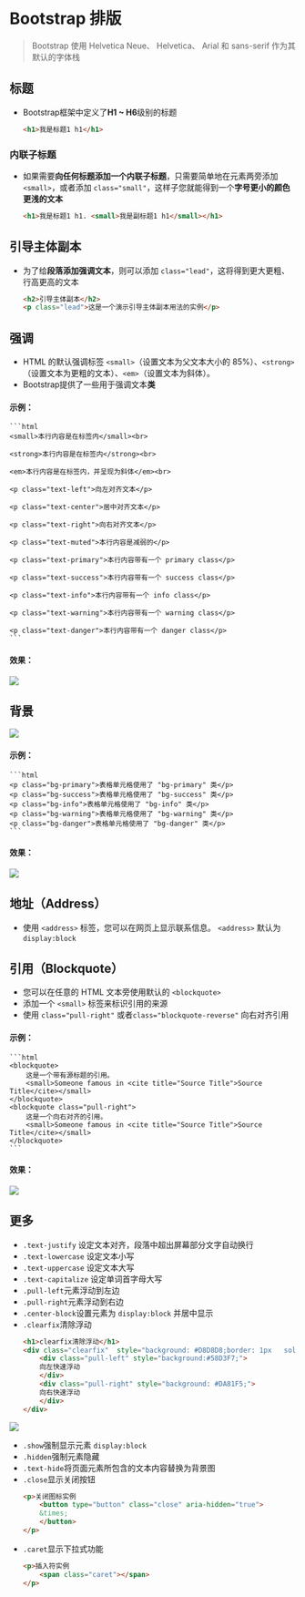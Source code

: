 # Bootstrap 排版

> Bootstrap 使用 Helvetica Neue、 Helvetica、 Arial 和 sans-serif 作为其默认的字体栈

## 标题

* Bootstrap框架中定义了**H1 ~ H6**级别的标题

	```html
	<h1>我是标题1 h1</h1>
	```

### 内联子标题

* 如果需要**向任何标题添加一个内联子标题**，只需要简单地在元素两旁添加 `<small>`，或者添加 `class="small"`，这样子您就能得到一个**字号更小的颜色更浅的文本**

	```html
	<h1>我是标题1 h1. <small>我是副标题1 h1</small></h1>
	```

## 引导主体副本

* 为了给**段落添加强调文本**，则可以添加 `class="lead"`，这将得到更大更粗、行高更高的文本

	```html
	<h2>引导主体副本</h2>
	<p class="lead">这是一个演示引导主体副本用法的实例</p>
	```

## 强调

* HTML 的默认强调标签 `<small>`（设置文本为父文本大小的 85%）、`<strong>`（设置文本为更粗的文本）、`<em>`（设置文本为斜体）。
* Bootstrap提供了一些用于强调文本**类**

#### 示例：

	```html
	<small>本行内容是在标签内</small><br>

	<strong>本行内容是在标签内</strong><br>

	<em>本行内容是在标签内，并呈现为斜体</em><br>

	<p class="text-left">向左对齐文本</p>

	<p class="text-center">居中对齐文本</p>

	<p class="text-right">向右对齐文本</p>

	<p class="text-muted">本行内容是减弱的</p>

	<p class="text-primary">本行内容带有一个 primary class</p>

	<p class="text-success">本行内容带有一个 success class</p>

	<p class="text-info">本行内容带有一个 info class</p>

	<p class="text-warning">本行内容带有一个 warning class</p>

	<p class="text-danger">本行内容带有一个 danger class</p>
	```
#### 效果：
![](https://i.imgur.com/s9lVE6A.jpg)
<!--<img src='example_image/font_design.jpg' alt="文字样式显示效果">-->

## 背景
![](https://i.imgur.com/HqFXLBW.png)
<!--<img src='example_image/bg-class.png' alt="背景显示效果">-->

#### 示例：

	```html
	<p class="bg-primary">表格单元格使用了 "bg-primary" 类</p>
	<p class="bg-success">表格单元格使用了 "bg-success" 类</p>
	<p class="bg-info">表格单元格使用了 "bg-info" 类</p>
	<p class="bg-warning">表格单元格使用了 "bg-warning" 类</p>
	<p class="bg-danger">表格单元格使用了 "bg-danger" 类</p>
	```

#### 效果：
![](https://i.imgur.com/1wf35Cr.jpg)
<!--<img src='example_image/bg-effect.jpg' alt="背景显示效果">-->


## 地址（Address）

* 使用 `<address>` 标签，您可以在网页上显示联系信息。 `<address>` 默认为 `display:block`

## 引用（Blockquote）

* 您可以在任意的 HTML 文本旁使用默认的 `<blockquote>`
* 添加一个 `<small>` 标签来标识引用的来源
* 使用 `class="pull-right"` 或者`class="blockquote-reverse"` 向右对齐引用

#### 示例：
	
	```html
	<blockquote>
    	这是一个带有源标题的引用。
    	<small>Someone famous in <cite title="Source Title">Source Title</cite></small>
	</blockquote>
	<blockquote class="pull-right">
    	这是一个向右对齐的引用。
    	<small>Someone famous in <cite title="Source Title">Source Title</cite></small>
	</blockquote>
	```

#### 效果：
![](https://i.imgur.com/vHyTyi9.jpg)
<!--<img src='example_image/Blockquote_design.jpg' alt="引用显示效果">-->

## 更多

* `.text-justify`	设定文本对齐，段落中超出屏幕部分文字自动换行
* `.text-lowercase`	设定文本小写
* `.text-uppercase`	设定文本大写
* `.text-capitalize`	设定单词首字母大写
* `.pull-left`元素浮动到左边
* `.pull-right`元素浮动到右边
* `.center-block`设置元素为 `display:block` 并居中显示
* `.clearfix`清除浮动
	```html
	<h1>clearfix清除浮动</h1>
	<div class="clearfix"  style="background: #D8D8D8;border: 1px 	solid #000;padding: 10px;">
		<div class="pull-left" style="background:#58D3F7;">
      	向左快速浮动
   		</div>
   		<div class="pull-right" style="background: #DA81F5;">
      	向右快速浮动
   		</div>
	</div>
	```
![](https://i.imgur.com/PVIAiJ0.jpg)
<!--<img src="example_image/clearfix.jpg" alt="使用clearfix类，快速清除浮动">-->
* `.show`强制显示元素 `display:block`
* `.hidden`强制元素隐藏
* `.text-hide`将页面元素所包含的文本内容替换为背景图
* `.close`显示关闭按钮
	```html
	<p>关闭图标实例
  		<button type="button" class="close" aria-hidden="true">
   	 	&times;
  		</button>
	</p>
	```
* `.caret`显示下拉式功能
	```html
	<p>插入符实例
		<span class="caret"></span>
	</p>
	```